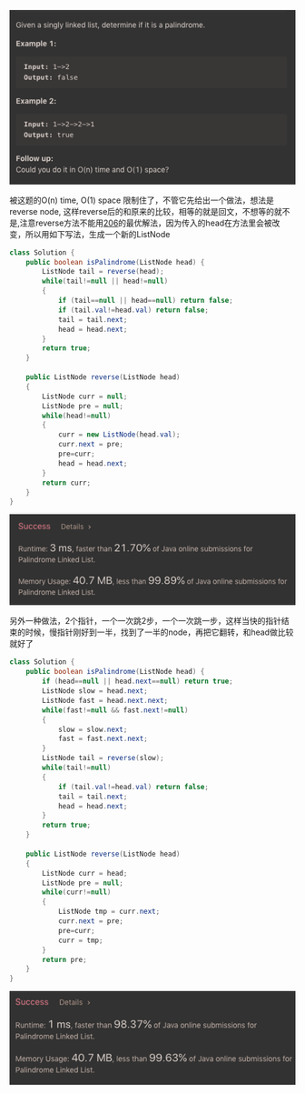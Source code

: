 ![GitHub Logo](/image/234.1.png)

被这题的O(n) time, O(1) space 限制住了，不管它先给出一个做法，想法是reverse node, 这样reverse后的和原来的比较，相等的就是回文，不想等的就不是,注意reverse方法不能用<a href="https://github.com/braveskyyu/leetcode/blob/master/easy/206.%20Reverse%20Linked%20List.md">206</a>的最优解法，因为传入的head在方法里会被改变，所以用如下写法，生成一个新的ListNode

```java
class Solution {
    public boolean isPalindrome(ListNode head) {
        ListNode tail = reverse(head);
        while(tail!=null || head!=null)
        {
            if (tail==null || head==null) return false;
            if (tail.val!=head.val) return false;
            tail = tail.next;
            head = head.next;
        }
        return true;
    }
    
    public ListNode reverse(ListNode head)
    {        
        ListNode curr = null;
        ListNode pre = null;
        while(head!=null)
        {
            curr = new ListNode(head.val);
            curr.next = pre;
            pre=curr;
            head = head.next;
        }
        return curr;
    }
}
```

![GitHub Logo](/image/234.2.png)

另外一种做法，2个指针，一个一次跳2步，一个一次跳一步，这样当快的指针结束的时候，慢指针刚好到一半，找到了一半的node，再把它翻转，和head做比较就好了

```java
class Solution {
    public boolean isPalindrome(ListNode head) {
        if (head==null || head.next==null) return true;
        ListNode slow = head.next;
        ListNode fast = head.next.next;
        while(fast!=null && fast.next!=null)
        {
            slow = slow.next;
            fast = fast.next.next;
        }
        ListNode tail = reverse(slow);
        while(tail!=null)
        {
            if (tail.val!=head.val) return false;
            tail = tail.next;
            head = head.next;
        }
        return true;
    }
    
    public ListNode reverse(ListNode head)
    {        
        ListNode curr = head;
        ListNode pre = null;
        while(curr!=null)
        {
            ListNode tmp = curr.next;
            curr.next = pre;
            pre=curr;
            curr = tmp;
        }
        return pre;
    }
}
```

![GitHub Logo](/image/234.3.png)